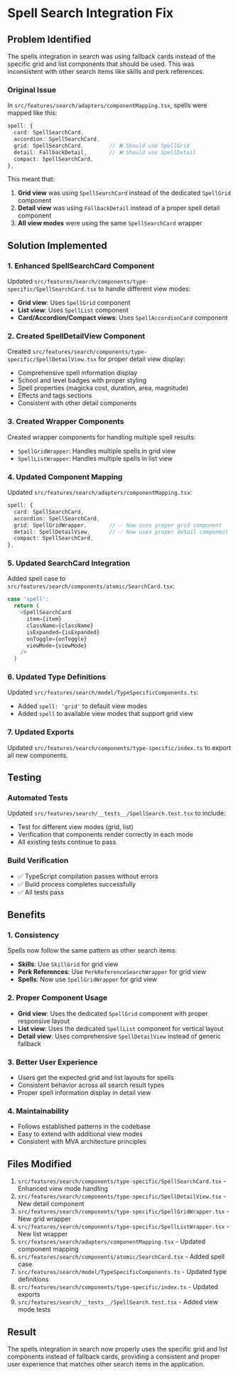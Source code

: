 # Spell Search Integration Fix

## Problem Identified

The spells integration in search was using fallback cards instead of the specific grid and list components that should be used. This was inconsistent with other search items like skills and perk references.

### Original Issue

In `src/features/search/adapters/componentMapping.tsx`, spells were mapped like this:

```typescript
spell: {
  card: SpellSearchCard,
  accordion: SpellSearchCard,
  grid: SpellSearchCard,        // ❌ Should use SpellGrid
  detail: FallbackDetail,       // ❌ Should use SpellDetail
  compact: SpellSearchCard,
},
```

This meant that:
1. **Grid view** was using `SpellSearchCard` instead of the dedicated `SpellGrid` component
2. **Detail view** was using `FallbackDetail` instead of a proper spell detail component
3. **All view modes** were using the same `SpellSearchCard` wrapper

## Solution Implemented

### 1. Enhanced SpellSearchCard Component

Updated `src/features/search/components/type-specific/SpellSearchCard.tsx` to handle different view modes:

- **Grid view**: Uses `SpellGrid` component
- **List view**: Uses `SpellList` component  
- **Card/Accordion/Compact views**: Uses `SpellAccordionCard` component

### 2. Created SpellDetailView Component

Created `src/features/search/components/type-specific/SpellDetailView.tsx` for proper detail view display:

- Comprehensive spell information display
- School and level badges with proper styling
- Spell properties (magicka cost, duration, area, magnitude)
- Effects and tags sections
- Consistent with other detail components

### 3. Created Wrapper Components

Created wrapper components for handling multiple spell results:

- `SpellGridWrapper`: Handles multiple spells in grid view
- `SpellListWrapper`: Handles multiple spells in list view

### 4. Updated Component Mapping

Updated `src/features/search/adapters/componentMapping.tsx`:

```typescript
spell: {
  card: SpellSearchCard,
  accordion: SpellSearchCard,
  grid: SpellGridWrapper,       // ✅ Now uses proper grid component
  detail: SpellDetailView,      // ✅ Now uses proper detail component
  compact: SpellSearchCard,
},
```

### 5. Updated SearchCard Integration

Added spell case to `src/features/search/components/atomic/SearchCard.tsx`:

```typescript
case 'spell':
  return (
    <SpellSearchCard
      item={item}
      className={className}
      isExpanded={isExpanded}
      onToggle={onToggle}
      viewMode={viewMode}
    />
  )
```

### 6. Updated Type Definitions

Updated `src/features/search/model/TypeSpecificComponents.ts`:

- Added `spell: 'grid'` to default view modes
- Added `spell` to available view modes that support grid view

### 7. Updated Exports

Updated `src/features/search/components/type-specific/index.ts` to export all new components.

## Testing

### Automated Tests

Updated `src/features/search/__tests__/SpellSearch.test.tsx` to include:

- Test for different view modes (grid, list)
- Verification that components render correctly in each mode
- All existing tests continue to pass

### Build Verification

- ✅ TypeScript compilation passes without errors
- ✅ Build process completes successfully
- ✅ All tests pass

## Benefits

### 1. Consistency

Spells now follow the same pattern as other search items:
- **Skills**: Use `SkillGrid` for grid view
- **Perk References**: Use `PerkReferenceSearchWrapper` for grid view
- **Spells**: Now use `SpellGridWrapper` for grid view

### 2. Proper Component Usage

- **Grid view**: Uses the dedicated `SpellGrid` component with proper responsive layout
- **List view**: Uses the dedicated `SpellList` component for vertical layout
- **Detail view**: Uses comprehensive `SpellDetailView` instead of generic fallback

### 3. Better User Experience

- Users get the expected grid and list layouts for spells
- Consistent behavior across all search result types
- Proper spell information display in detail view

### 4. Maintainability

- Follows established patterns in the codebase
- Easy to extend with additional view modes
- Consistent with MVA architecture principles

## Files Modified

1. `src/features/search/components/type-specific/SpellSearchCard.tsx` - Enhanced view mode handling
2. `src/features/search/components/type-specific/SpellDetailView.tsx` - New detail component
3. `src/features/search/components/type-specific/SpellGridWrapper.tsx` - New grid wrapper
4. `src/features/search/components/type-specific/SpellListWrapper.tsx` - New list wrapper
5. `src/features/search/adapters/componentMapping.tsx` - Updated component mapping
6. `src/features/search/components/atomic/SearchCard.tsx` - Added spell case
7. `src/features/search/model/TypeSpecificComponents.ts` - Updated type definitions
8. `src/features/search/components/type-specific/index.ts` - Updated exports
9. `src/features/search/__tests__/SpellSearch.test.tsx` - Added view mode tests

## Result

The spells integration in search now properly uses the specific grid and list components instead of fallback cards, providing a consistent and proper user experience that matches other search items in the application. 
